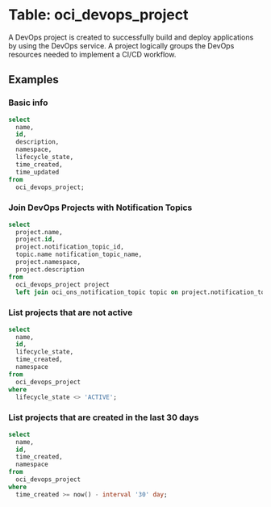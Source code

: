 # Table: oci_devops_project

A DevOps project is created to successfully build and deploy applications by using the DevOps service. A project logically groups the DevOps resources needed to implement a CI/CD workflow.

## Examples

### Basic info

```sql
select
  name,
  id,
  description,
  namespace,
  lifecycle_state,
  time_created,
  time_updated
from
  oci_devops_project;
```

### Join DevOps Projects with Notification Topics

```sql
select
  project.name,
  project.id,
  project.notification_topic_id,
  topic.name notification_topic_name,
  project.namespace,
  project.description
from
  oci_devops_project project
  left join oci_ons_notification_topic topic on project.notification_topic_id = topic.topic_id;
```

### List projects that are not active

```sql
select
  name,
  id,
  lifecycle_state,
  time_created,
  namespace
from
  oci_devops_project
where
  lifecycle_state <> 'ACTIVE';
```

### List projects that are created in the last 30 days

```sql
select
  name,
  id,
  time_created,
  namespace
from
  oci_devops_project
where
  time_created >= now() - interval '30' day;
```
